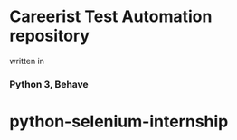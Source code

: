 # Careerist Test Automation repository

written in
### Python 3, Behave
# python-selenium-internship
